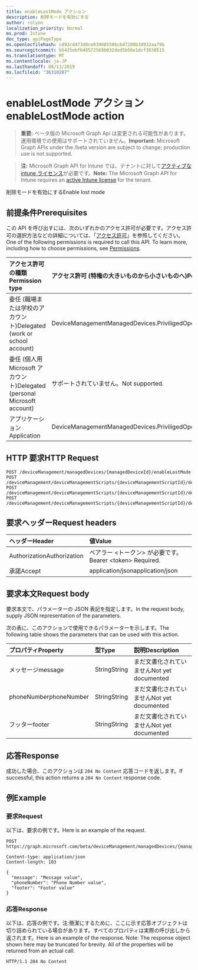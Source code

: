 ```yaml
---
title: enableLostMode アクション
description: 削除モードを有効にする
author: rolyon
localization_priority: Normal
ms.prod: Intune
doc_type: apiPageType
ms.openlocfilehash: cd92cd473d8ce039085586c6d7200b3d932aa79b
ms.sourcegitcommit: b5425ebf648572569b032ded5b56e1dcf3830515
ms.translationtype: MT
ms.contentlocale: ja-JP
ms.lasthandoff: 08/13/2019
ms.locfileid: "36310207"
---
```

# <a name="enablelostmode-action"></a><span data-ttu-id="4aba2-103">enableLostMode アクション</span><span class="sxs-lookup"><span data-stu-id="4aba2-103">enableLostMode action</span></span>

> <span data-ttu-id="4aba2-104">**重要:** ベータ版の Microsoft Graph Api は変更される可能性があります。運用環境での使用はサポートされていません。</span><span class="sxs-lookup"><span data-stu-id="4aba2-104">**Important:** Microsoft Graph APIs under the /beta version are subject to change; production use is not supported.</span></span>

> <span data-ttu-id="4aba2-105">**注:** Microsoft Graph API for Intune では、テナントに対して[アクティブな intune ライセンス](https://go.microsoft.com/fwlink/?linkid=839381)が必要です。</span><span class="sxs-lookup"><span data-stu-id="4aba2-105">**Note:** The Microsoft Graph API for Intune requires an [active Intune license](https://go.microsoft.com/fwlink/?linkid=839381) for the tenant.</span></span>

<span data-ttu-id="4aba2-106">削除モードを有効にする</span><span class="sxs-lookup"><span data-stu-id="4aba2-106">Enable lost mode</span></span>

## <a name="prerequisites"></a><span data-ttu-id="4aba2-107">前提条件</span><span class="sxs-lookup"><span data-stu-id="4aba2-107">Prerequisites</span></span>
<span data-ttu-id="4aba2-p101">この API を呼び出すには、次のいずれかのアクセス許可が必要です。アクセス許可の選択方法などの詳細については、「[アクセス許可](/graph/permissions-reference)」を参照してください。</span><span class="sxs-lookup"><span data-stu-id="4aba2-p101">One of the following permissions is required to call this API. To learn more, including how to choose permissions, see [Permissions](/graph/permissions-reference).</span></span>

|<span data-ttu-id="4aba2-110">アクセス許可の種類</span><span class="sxs-lookup"><span data-stu-id="4aba2-110">Permission type</span></span>|<span data-ttu-id="4aba2-111">アクセス許可 (特権の大きいものから小さいものへ)</span><span class="sxs-lookup"><span data-stu-id="4aba2-111">Permissions (from most to least privileged)</span></span>|
|:---|:---|
|<span data-ttu-id="4aba2-112">委任 (職場または学校のアカウント)</span><span class="sxs-lookup"><span data-stu-id="4aba2-112">Delegated (work or school account)</span></span>|<span data-ttu-id="4aba2-113">DeviceManagementManagedDevices.PriviligedOperation.All</span><span class="sxs-lookup"><span data-stu-id="4aba2-113">DeviceManagementManagedDevices.PriviligedOperation.All</span></span>|
|<span data-ttu-id="4aba2-114">委任 (個人用 Microsoft アカウント)</span><span class="sxs-lookup"><span data-stu-id="4aba2-114">Delegated (personal Microsoft account)</span></span>|<span data-ttu-id="4aba2-115">サポートされていません。</span><span class="sxs-lookup"><span data-stu-id="4aba2-115">Not supported.</span></span>|
|<span data-ttu-id="4aba2-116">アプリケーション</span><span class="sxs-lookup"><span data-stu-id="4aba2-116">Application</span></span>|<span data-ttu-id="4aba2-117">DeviceManagementManagedDevices.PriviligedOperation.All</span><span class="sxs-lookup"><span data-stu-id="4aba2-117">DeviceManagementManagedDevices.PriviligedOperation.All</span></span>|

## <a name="http-request"></a><span data-ttu-id="4aba2-118">HTTP 要求</span><span class="sxs-lookup"><span data-stu-id="4aba2-118">HTTP Request</span></span>
<!-- {
  "blockType": "ignored"
}
-->
``` http
POST /deviceManagement/managedDevices/{managedDeviceId}/enableLostMode
POST /deviceManagement/deviceManagementScripts/{deviceManagementScriptId}/deviceRunStates/{deviceManagementScriptDeviceStateId}/managedDevice/enableLostMode
POST /deviceManagement/deviceManagementScripts/{deviceManagementScriptId}/deviceRunStates/{deviceManagementScriptDeviceStateId}/managedDevice/users/{userId}/managedDevices/{managedDeviceId}/enableLostMode
POST /deviceManagement/deviceManagementScripts/{deviceManagementScriptId}/deviceRunStates/{deviceManagementScriptDeviceStateId}/managedDevice/detectedApps/{detectedAppId}/managedDevices/{managedDeviceId}/enableLostMode
```

## <a name="request-headers"></a><span data-ttu-id="4aba2-119">要求ヘッダー</span><span class="sxs-lookup"><span data-stu-id="4aba2-119">Request headers</span></span>
|<span data-ttu-id="4aba2-120">ヘッダー</span><span class="sxs-lookup"><span data-stu-id="4aba2-120">Header</span></span>|<span data-ttu-id="4aba2-121">値</span><span class="sxs-lookup"><span data-stu-id="4aba2-121">Value</span></span>|
|:---|:---|
|<span data-ttu-id="4aba2-122">Authorization</span><span class="sxs-lookup"><span data-stu-id="4aba2-122">Authorization</span></span>|<span data-ttu-id="4aba2-123">ベアラー &lt;トークン&gt; が必要です。</span><span class="sxs-lookup"><span data-stu-id="4aba2-123">Bearer &lt;token&gt; Required.</span></span>|
|<span data-ttu-id="4aba2-124">承諾</span><span class="sxs-lookup"><span data-stu-id="4aba2-124">Accept</span></span>|<span data-ttu-id="4aba2-125">application/json</span><span class="sxs-lookup"><span data-stu-id="4aba2-125">application/json</span></span>|

## <a name="request-body"></a><span data-ttu-id="4aba2-126">要求本文</span><span class="sxs-lookup"><span data-stu-id="4aba2-126">Request body</span></span>
<span data-ttu-id="4aba2-127">要求本文で、パラメーターの JSON 表記を指定します。</span><span class="sxs-lookup"><span data-stu-id="4aba2-127">In the request body, supply JSON representation of the parameters.</span></span>

<span data-ttu-id="4aba2-128">次の表に、このアクションで使用できるパラメーターを示します。</span><span class="sxs-lookup"><span data-stu-id="4aba2-128">The following table shows the parameters that can be used with this action.</span></span>

|<span data-ttu-id="4aba2-129">プロパティ</span><span class="sxs-lookup"><span data-stu-id="4aba2-129">Property</span></span>|<span data-ttu-id="4aba2-130">型</span><span class="sxs-lookup"><span data-stu-id="4aba2-130">Type</span></span>|<span data-ttu-id="4aba2-131">説明</span><span class="sxs-lookup"><span data-stu-id="4aba2-131">Description</span></span>|
|:---|:---|:---|
|<span data-ttu-id="4aba2-132">メッセージ​​</span><span class="sxs-lookup"><span data-stu-id="4aba2-132">message</span></span>|<span data-ttu-id="4aba2-133">String</span><span class="sxs-lookup"><span data-stu-id="4aba2-133">String</span></span>|<span data-ttu-id="4aba2-134">まだ文書化されていません</span><span class="sxs-lookup"><span data-stu-id="4aba2-134">Not yet documented</span></span>|
|<span data-ttu-id="4aba2-135">phoneNumber</span><span class="sxs-lookup"><span data-stu-id="4aba2-135">phoneNumber</span></span>|<span data-ttu-id="4aba2-136">String</span><span class="sxs-lookup"><span data-stu-id="4aba2-136">String</span></span>|<span data-ttu-id="4aba2-137">まだ文書化されていません</span><span class="sxs-lookup"><span data-stu-id="4aba2-137">Not yet documented</span></span>|
|<span data-ttu-id="4aba2-138">フッター</span><span class="sxs-lookup"><span data-stu-id="4aba2-138">footer</span></span>|<span data-ttu-id="4aba2-139">String</span><span class="sxs-lookup"><span data-stu-id="4aba2-139">String</span></span>|<span data-ttu-id="4aba2-140">まだ文書化されていません</span><span class="sxs-lookup"><span data-stu-id="4aba2-140">Not yet documented</span></span>|



## <a name="response"></a><span data-ttu-id="4aba2-141">応答</span><span class="sxs-lookup"><span data-stu-id="4aba2-141">Response</span></span>
<span data-ttu-id="4aba2-142">成功した場合、このアクションは `204 No Content` 応答コードを返します。</span><span class="sxs-lookup"><span data-stu-id="4aba2-142">If successful, this action returns a `204 No Content` response code.</span></span>

## <a name="example"></a><span data-ttu-id="4aba2-143">例</span><span class="sxs-lookup"><span data-stu-id="4aba2-143">Example</span></span>

### <a name="request"></a><span data-ttu-id="4aba2-144">要求</span><span class="sxs-lookup"><span data-stu-id="4aba2-144">Request</span></span>
<span data-ttu-id="4aba2-145">以下は、要求の例です。</span><span class="sxs-lookup"><span data-stu-id="4aba2-145">Here is an example of the request.</span></span>
``` http
POST https://graph.microsoft.com/beta/deviceManagement/managedDevices/{managedDeviceId}/enableLostMode

Content-type: application/json
Content-length: 103

{
  "message": "Message value",
  "phoneNumber": "Phone Number value",
  "footer": "Footer value"
}
```

### <a name="response"></a><span data-ttu-id="4aba2-146">応答</span><span class="sxs-lookup"><span data-stu-id="4aba2-146">Response</span></span>
<span data-ttu-id="4aba2-p102">以下は、応答の例です。注:簡潔にするために、ここに示す応答オブジェクトは切り詰められている場合があります。すべてのプロパティは実際の呼び出しから返されます。</span><span class="sxs-lookup"><span data-stu-id="4aba2-p102">Here is an example of the response. Note: The response object shown here may be truncated for brevity. All of the properties will be returned from an actual call.</span></span>
``` http
HTTP/1.1 204 No Content
```






